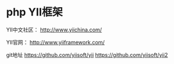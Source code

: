php YII框架 
=======

YII中文社区：
http://www.yiichina.com/

YII官网：
http://www.yiiframework.com/

git地址
https://github.com/yiisoft/yii
https://github.com/yiisoft/yii2

